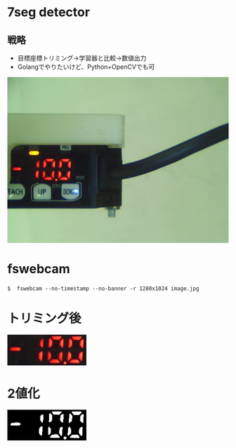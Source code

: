 # 7seg detector

## 戦略
- 目標座標トリミング→学習器と比較→数値出力
- Golangでやりたいけど、Python+OpenCVでも可


![](target.jpg)

# fswebcam
``` 
$  fswebcam --no-timestamp --no-banner -r 1280x1024 image.jpg
``` 

# トリミング後
![](dst.jpg)

# 2値化
![](bwimage.jpg)

